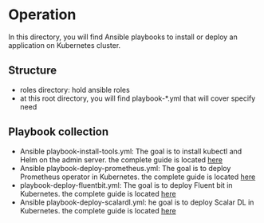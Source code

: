 # Operation

In this directory, you will find Ansible playbooks to install or deploy an application on Kubernetes cluster.

## Structure

* roles directory: hold ansible roles
* at this root directory, you will find playbook-*.yml that will cover specify need

## Playbook collection

* Ansible playbook-install-tools.yml: The goal is to install kubectl and Helm on the admin server. the complete guide is located [here](../docs/PrepareBastionTool.md)
* Ansible playbook-deploy-prometheus.yml: The goal is to deploy Prometheus operator in Kubernetes. the complete guide is located [here](../docs/KubernetesMonitorGuide.md)
* playbook-deploy-fluentbit.yml: The goal is to deploy Fluent bit in Kubernetes. the complete guide is located [here](../docs/K8sLogCollectionGuide.md)
* Ansible playbook-deploy-scalardl.yml: he goal is to deploy Scalar DL in Kubernetes. the complete guide is located [here](../docs/DeployScalarDL.md)
